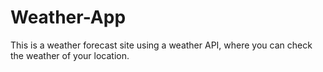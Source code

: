 # Weather-App
This is a weather forecast site using a weather API, where you can check the weather of your location.
